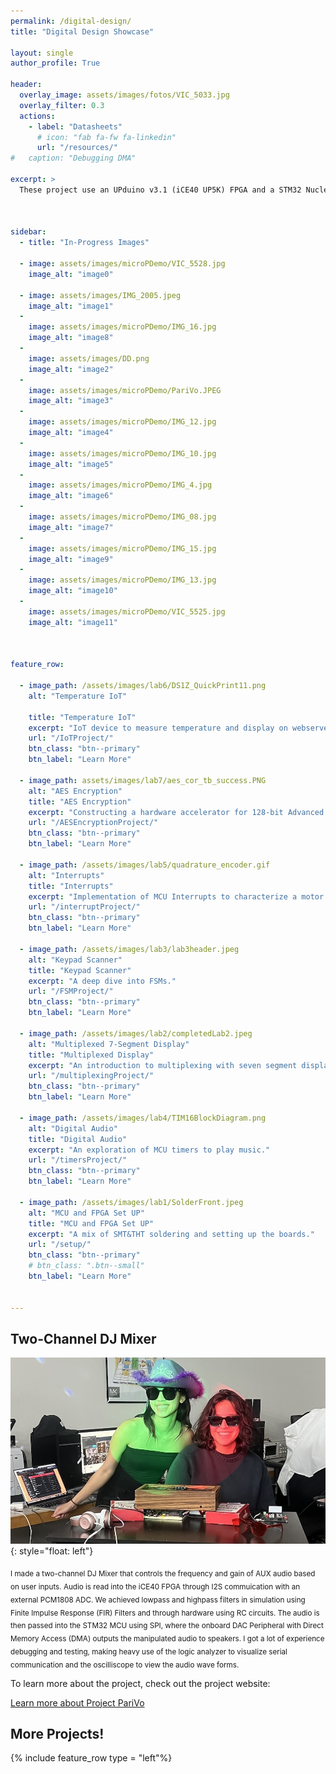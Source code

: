 ```yaml
---
permalink: /digital-design/
title: "Digital Design Showcase"

layout: single
author_profile: True

header:
  overlay_image: assets/images/fotos/VIC_5033.jpg
  overlay_filter: 0.3
  actions:
    - label: "Datasheets"
      # icon: "fab fa-fw fa-linkedin"
      url: "/resources/"
#   caption: "Debugging DMA"

excerpt: >
  These project use an UPduino v3.1 (iCE40 UP5K) FPGA and a STM32 Nucleo-32 (STM32L432KC) MCU board
  


sidebar:
  - title: "In-Progress Images"

  - image: assets/images/microPDemo/VIC_5528.jpg
    image_alt: "image0"

  - image: assets/images/IMG_2005.jpeg
    image_alt: "image1"
  - 
    image: assets/images/microPDemo/IMG_16.jpg
    image_alt: "image8"
  - 
    image: assets/images/DD.png
    image_alt: "image2"
  - 
    image: assets/images/microPDemo/PariVo.JPEG
    image_alt: "image3"
  - 
    image: assets/images/microPDemo/IMG_12.jpg
    image_alt: "image4"
  - 
    image: assets/images/microPDemo/IMG_10.jpg
    image_alt: "image5"
  - 
    image: assets/images/microPDemo/IMG_4.jpg
    image_alt: "image6"
  - 
    image: assets/images/microPDemo/IMG_08.jpg
    image_alt: "image7"
  - 
    image: assets/images/microPDemo/IMG_15.jpg
    image_alt: "image9"
  - 
    image: assets/images/microPDemo/IMG_13.jpg
    image_alt: "image10"
  - 
    image: assets/images/microPDemo/VIC_5525.jpg
    image_alt: "image11"
  


feature_row:

  - image_path: /assets/images/lab6/DS1Z_QuickPrint11.png
    alt: "Temperature IoT"
    
    title: "Temperature IoT"
    excerpt: "IoT device to measure temperature and display on webserver, using UART & SPI."
    url: "/IoTProject/"
    btn_class: "btn--primary"
    btn_label: "Learn More"

  - image_path: assets/images/lab7/aes_cor_tb_success.PNG
    alt: "AES Encryption"
    title: "AES Encryption"
    excerpt: "Constructing a hardware accelerator for 128-bit Advanced Encryption Standard."
    url: "/AESEncryptionProject/"
    btn_class: "btn--primary"
    btn_label: "Learn More"

  - image_path: /assets/images/lab5/quadrature_encoder.gif
    alt: "Interrupts"
    title: "Interrupts"
    excerpt: "Implementation of MCU Interrupts to characterize a motor."
    url: "/interruptProject/"
    btn_class: "btn--primary"
    btn_label: "Learn More"

  - image_path: /assets/images/lab3/lab3header.jpeg
    alt: "Keypad Scanner"
    title: "Keypad Scanner"
    excerpt: "A deep dive into FSMs."
    url: "/FSMProject/"
    btn_class: "btn--primary"
    btn_label: "Learn More"

  - image_path: /assets/images/lab2/completedLab2.jpeg
    alt: "Multiplexed 7-Segment Display"
    title: "Multiplexed Display"
    excerpt: "An introduction to multiplexing with seven segment displays."
    url: "/multiplexingProject/"
    btn_class: "btn--primary"
    btn_label: "Learn More"

  - image_path: /assets/images/lab4/TIM16BlockDiagram.png
    alt: "Digital Audio"
    title: "Digital Audio"
    excerpt: "An exploration of MCU timers to play music."
    url: "/timersProject/"
    btn_class: "btn--primary"
    btn_label: "Learn More"

  - image_path: /assets/images/lab1/SolderFront.jpeg
    alt: "MCU and FPGA Set UP"
    title: "MCU and FPGA Set UP"
    excerpt: "A mix of SMT&THT soldering and setting up the boards."
    url: "/setup/"
    btn_class: "btn--primary"
    # btn_class: ".btn--small"
    btn_label: "Learn More"
    

---
```

## Two-Channel DJ Mixer


![image](/assets/images/microPDemo/PariVo.JPEG){: style="float: left"}

<sub> I made a two-channel DJ Mixer that controls the frequency and gain of AUX audio based on user inputs. Audio is read into the iCE40 FPGA through I2S commuication with an external PCM1808 ADC. We achieved lowpass and highpass filters in simulation using Finite Impulse Response (FIR) Filters and through hardware using RC circuits. The audio is then passed into the STM32 MCU using SPI, where the onboard DAC Peripheral with Direct Memory Access (DMA) outputs the manipulated audio to speakers. I got a lot of experience debugging and testing, making heavy use of the logic analyzer to visualize serial communication and the oscilliscope to view the audio wave forms. </sub>
<!-- ![DJ Mixer](/assets/images/microPDemo/PariVo.JPEG){: .align-left} -->

To learn more about the project, check out the project website: 

<a href="https://projectparivo.github.io/ProjectParivoPortfolio/" class="btn btn--primary">Learn more about Project PariVo</a>

## More Projects!

{% include feature_row type = "left"%}


